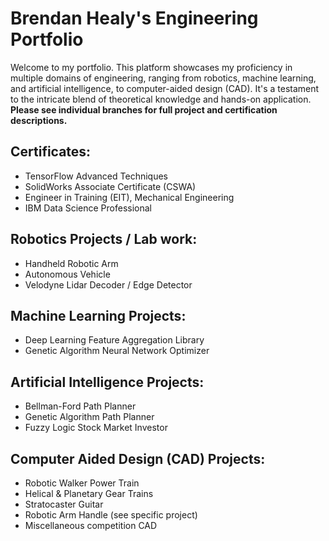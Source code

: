 # Brendan Healy's Engineering Portfolio
Welcome to my portfolio. This platform showcases my proficiency in multiple domains of engineering, ranging from robotics, machine learning, and artificial intelligence, to computer-aided design (CAD). It's a testament to the intricate blend of theoretical knowledge and hands-on application. **Please see individual branches for full project and certification descriptions.**

## Certificates:
- TensorFlow Advanced Techniques
- SolidWorks Associate Certificate (CSWA)
- Engineer in Training (EIT), Mechanical Engineering
- IBM Data Science Professional

## Robotics Projects / Lab work:
- Handheld Robotic Arm
- Autonomous Vehicle
- Velodyne Lidar Decoder / Edge Detector

## Machine Learning Projects:
- Deep Learning Feature Aggregation Library
- Genetic Algorithm Neural Network Optimizer

## Artificial Intelligence Projects:
- Bellman-Ford Path Planner
- Genetic Algorithm Path Planner
- Fuzzy Logic Stock Market Investor

## Computer Aided Design (CAD) Projects:
- Robotic Walker Power Train
- Helical & Planetary Gear Trains
- Stratocaster Guitar
- Robotic Arm Handle (see specific project)
- Miscellaneous competition CAD

